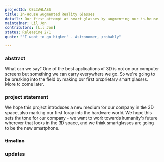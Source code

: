 ```yaml
---
projectId: CELIAGLASS
title: In-House Augmented Reality Glasses
details: Our first attempt at smart glasses by augmenting our in-house 3D generator
maintainer: Lil Jon
contributors: [Lil Jon]
status: Releasing 2/1 
quote: "'I want to go higher' - Astronomer, probably"

---
```


### abstract
What can we say? One of the best applications of 3D is not on our computer screens but something we can carry everywhere we go. So we're going to be breaking into the field by making our first proprietary smart glasses. More to come later.


### project statement
We hope this project introduces a new medium for our company in the 3D space, also marking our first foray into the hardware world. We hope this sets the tone for our company - we want to work towards humanity's future wherever that looks in the 3D space, and we think smartglasses are going to be the new smartphone.

### timeline

### updates
